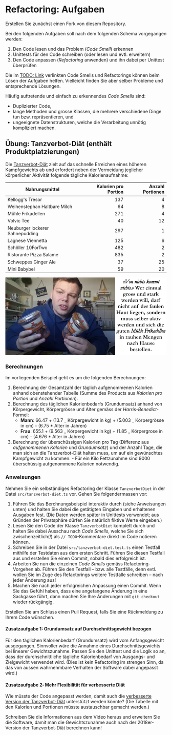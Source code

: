 # Refactoring: Aufgaben

Erstellen Sie zunächst einen Fork von diesem Repository.

Bei den folgenden Aufgaben soll nach dem folgenden Schema vorgegangen werden:

1. Den Code lesen und das Problem (_Code Smell_) erkennen
2. Unittests für den Code schreiben (oder lesen und evtl. erweitern)
3. Den Code anpassen (_Refactoring_ anwenden) und ihn dabei per Unittest überprüfen

Die im [TODO: Link]() verlinkten Code Smells und Refactorings können beim
Lösen der Aufgaben helfen. Vielleicht finden Sie aber selber Probleme und
entsprechende Lösungen.

Häufig auftretende und einfach zu erkennendes _Code Smells_ sind:

- Duplizierter Code,
- lange Methoden und grosse Klassen, die mehrere verschiedene Dinge tun bzw.
  repräsentieren, und
- ungeeignete Datenstrukturen, welche die Verarbeitung unnötig kompliziert
  machen.

## Übung: Tanzverbot-Diät (enthält Produktplatzierungen)

Die [Tanzverbot-Diät](https://www.youtube.com/watch?v=2LvdqYB0E74) zielt auf
das schnelle Erreichen eines höheren Kampfgewichts ab und erfordert neben der
Vermeidung jeglicher körperlicher Aktivität folgende tägliche Kalorienaufnahme:

| Nahrungsmittel                  | Kalorien pro Portion | Anzahl Portionen |
| ------------------------------- | -------------------: | ---------------: |
| Kellogg's Tresor                |                  137 |                4 |
| Weihenstephan Haltbare Milch    |                   64 |                8 |
| Mühle Frikadellen               |                  271 |                4 |
| Volvic Tee                      |                   40 |               12 |
| Neuburger lockerer Sahnepudding |                  297 |                1 |
| Lagnese Viennetta               |                  125 |                6 |
| Schöller 10ForTwo               |                  482 |                2 |
| Ristorante Pizza Salame         |                  835 |                2 |
| Schweppes Ginger Ale            |                   37 |               25 |
| Mini Babybel                    |                   59 |               20 |

![Von nichts kommt nichts!](pics/tanzverbot.png)

### Berechnungen

Im vorliegenden Beispiel geht es um die folgenden Berechnungen:

1. Berechnung der Gesamtzahl der täglich aufgenommenen Kalorien anhand
   obenstehender Tabelle (Summe des Products aus _Kalorien pro Portion_ und
   _Anzahl Portionen_).
1. Berechnung des täglichen Kalorienbedarfs (Grundumsatz) anhand von
   Körpergewicht, Körpergrösse und Alter gemäss der _Harris-Benedict_-Formel:
   - **Mann**: 66.47 + (13.7 _ Körpergewicht in kg) + (5.003 _ Körpergrösse in cm) -
     (6.75 \* Alter in Jahren)
   - **Frau**: 655.1 + (9.563 _ Körpergewicht in kg) + (1.85 _ Körpergrose in cm) -
     (4.676 \* Alter in Jahren)
1. Berechnung der überschüssigen Kalorien pro Tag (Differenz aus _aufgenommenen
   Kalorien_ und _Grundumsatz_) und der Anzahl Tage, die man sich an die
   Tanzverbot-Diät halten muss, um auf ein gewünschtes Kampfgewicht zu kommen. - Für ein Kilo Fettzunahme sind 9000 überschüssig aufgenommene Kalorien
   notwendig.

### Anweisungen

Nehmen Sie ein selbständiges Refactoring der Klasse `TanzverbotDiet` in der
Datei `src/tanzverbot-diet.ts` vor. Gehen Sie folgendermassen vor:

1. Führen Sie das Berchnungsbeispiel interaktiv durch (siehe Anweisungen unten)
   und halten Sie dabei die getätigten Eingaben und erhaltenen Ausgaben fest.
   (Die Daten werden später in Unittests verwendet; aus Gründen der Privatsphäre
   dürfen Sie natürlich fiktive Werte eingeben.)
1. Lesen Sie den Code der Klasse `TanzverbotDiet` komplett durch und halten Sie
   dabei Ausschau nach _Code Smells_, welche Sie sich zwischenzeitlich(!) als
   `// TODO`-Kommentare direkt im Code notieren können.
1. Schreiben Sie in der Datei `src/tanzverbot-diet.test.ts` einen Testfall
   mithilfe der Testdaten aus dem ersten Schritt. Führen Sie diesen Testfall aus
   und erstellen Sie einen Commit, sobald dies erfolgreich ist.
1. Arbeiten Sie nun die einzelnen _Code Smells_ gemäss Refactoring-Vorgehen ab.
   Führen Sie den Testfall – bzw. alle Testfälle, denn evtl. wollen Sie im Zuge
   des Refactorings weitere Testfälle schreiben – nach jeder Änderung aus!
1. Machen Sie nach jeder erfolgreichen Anpassung einen Commit. Wenn Sie das
   Gefühl haben, dass eine angefangene Änderung in eine Sackgasse führt, dann
   machen Sie Ihre Änderungen mit `git checkout` wieder rückgängig.

Erstellen Sie am Schluss einen Pull Request, falls Sie eine Rückmeldung zu Ihrem
Code wünschen.

#### Zusatzaufgabe 1: Grundumsatz auf Durchschnittsgewicht bezogen

Für den täglichen Kalorienbedarf (Grundumsatz) wird vom Anfangsgewicht
ausgegangen. Sinnvoller wäre die Annahme eines Durchschnittsgewichts bei
linearer Gewichtszunahme. Passen Sie den Unittest und die Logik so an, dass der
durchschnittliche tägliche Kalorienbedarf von Ausgangs- und Zielgewicht
verwendet wird. (Dies ist kein Refactoring im strengen Sinn, da das von aussen
wahrnehmbare Verhalten der Software dabei angepasst wird.)

#### Zusatzaufgabe 2: Mehr Flexibilität für verbesserte Diät

Wie müsste der Code angepasst werden, damit auch die [verbesserte Version der
Tanzverbot-Diät](https://www.youtube.com/watch?v=7xDmgGV3gS0) unterstützt werden
könnte? (Die Tabelle mit den Kalorien und Portionen müsste austauschbar gemacht
werden.)

Schreiben Sie die Informationen aus dem Video heraus und erweitern Sie die
Software, damit man die Gewichtszunahme auch nach der 2018er-Version der
Tanzverbot-Diät berechnen kann!
